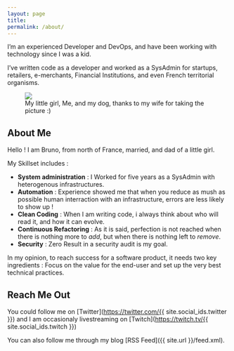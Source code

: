 ```yaml
---
layout: page
title:
permalink: /about/
---
```


I’m an experienced Developer and DevOps, and have been working with technology since I was a kid.

I’ve written code as a developer and worked as a SysAdmin for startups, retailers, e-merchants, Financial Institutions, and even French territorial organisms.

<figure>
    <img class="img-responsive w-100 rounded shadow mb-2" src="{{ site.url }}/images/pages/about/cover.jpg">
    <figcaption class="figure-caption text-center">My little girl, Me, and my dog, thanks to my wife for taking the picture :)</figcaption>
</figure>

<h2 class="pb-2 border-bottom">About Me</h2>

Hello ! I am Bruno, from north of France, married, and dad of a little girl.

My Skillset includes :

- **System administration** : I Worked for five years as a SysAdmin with heterogenous infrastructures.
- **Automation** : Experience showed me that when you reduce as mush as possible human interraction with an infrastructure, errors are less likely to show up !
- **Clean Coding** : When I am writing code, i always think about who will read it, and how it can evolve.
- **Continuous Refactoring** : As it is said, perfection is not reached when there is nothing more to _add_, but when there is nothing left to _remove_.
- **Security** : Zero Result in a security audit is my goal.

In my opinion, to reach success for a software product, it needs two key ingredients : Focus on the value for the end-user and set up the very best technical practices.

<h2 class="pb-2 border-bottom">Reach Me Out</h2>

You could follow me on [Twitter](https://twitter.com/{{ site.social_ids.twitter }}) and I am occasionaly livestreaming on [Twitch](https://twitch.tv/{{ site.social_ids.twitch }})

You can also follow me through my blog [RSS Feed]({{ site.url }}/feed.xml).
